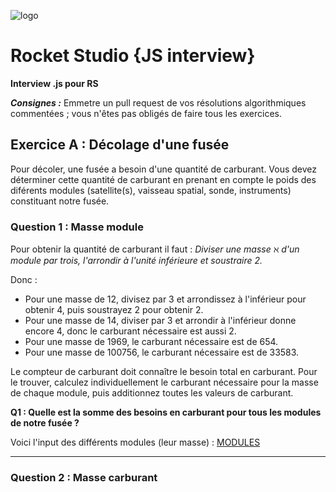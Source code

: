 ![logo](https://www.rocketstud.io/img/logos/logo4.png)

# Rocket Studio {JS interview}
**Interview .js pour RS**

***Consignes :*** Emmetre un pull request de vos résolutions algorithmiques commentées ; vous n'êtes pas obligés de faire tous les exercices. 


## Exercice A : Décolage d'une fusée



Pour décoler, une fusée a besoin d'une quantité de carburant. 
Vous devez déterminer cette quantité de carburant en prenant en compte le poids des diférents modules (satellite(s), vaisseau spatial, sonde, instruments) constituant notre fusée.

### Question 1 : Masse module

Pour obtenir la quantité de carburant il faut : 
*Diviser une masse ℵ d'un module par trois, l'arrondir à l'unité inférieure et soustraire 2.*

Donc :

- Pour une masse de 12, divisez par 3 et arrondissez à l'inférieur pour obtenir 4, puis soustrayez 2 pour obtenir 2.
- Pour une masse de 14, diviser par 3 et arrondir à l'inférieur donne encore 4, donc le carburant nécessaire est aussi 2.
- Pour une masse de 1969, le carburant nécessaire est de 654.
- Pour une masse de 100756, le carburant nécessaire est de 33583.

Le compteur de carburant doit connaître le besoin total en carburant. Pour le trouver, calculez individuellement le carburant nécessaire pour la masse de chaque module, puis additionnez toutes les valeurs de carburant.

**Q1 : Quelle est la somme des besoins en carburant pour tous les modules de notre fusée ?**

Voici l'input des différents modules (leur masse) : [MODULES](https://github.com/7antra/Rocket.studio-ITW/blob/master/A_liste-module.txt)

-----

### Question 2 : Masse carburant



